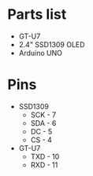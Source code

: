 # Parts list
- GT-U7
- 2.4" SSD1309 OLED
- Arduino UNO

# Pins
- SSD1309
    - SCK - 7
    - SDA - 6
    - DC - 5
    - CS - 4
- GT-U7
    - TXD - 10
    - RXD - 11
